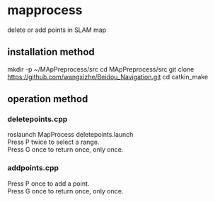 # mapprocess  
delete or add points in SLAM map  
## installation method
mkdir -p ~/MApPreprocess/src
cd MApPreprocess/src
git clone https://github.com/wangxizhe/Beidou_Navigation.git
cd
catkin_make
## operation method
### deletepoints.cpp
roslaunch MapProcess deletepoints.launch  
Press P twice to select a range.  
Press G once to return once, only once.
### addpoints.cpp  
Press P once to add a point.  
Press G once to return once, only once.
